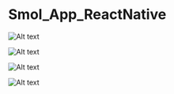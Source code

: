 # Smol_App_ReactNative


![Alt text](https://github.com/edicu2/Smol_App_ReactNative/blob/master/test_image/test1.png?raw=true "image1")

![Alt text](https://github.com/edicu2/Smol_App_ReactNative/blob/master/test_image/test2.png?raw=true "image2")

![Alt text](https://github.com/edicu2/Smol_App_ReactNative/blob/master/test_image/test3.png?raw=true "image3")

![Alt text](https://github.com/edicu2/Smol_App_ReactNative/blob/master/test_image/test4.png?raw=true "image4")
